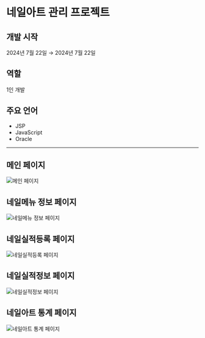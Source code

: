 # 네일아트 관리 프로젝트

## 개발 시작
2024년 7월 22일 → 2024년 7월 22일

## 역할
1인 개발

## 주요 언어
- JSP
- JavaScript
- Oracle

---

## 메인 페이지
![메인 페이지](https://github.com/user-attachments/assets/aaff4be6-a9dc-4320-89a1-f33fac9dc72e)

## 네일메뉴 정보 페이지
![네일메뉴 정보 페이지](https://github.com/user-attachments/assets/ed980176-17c3-48ad-8fd5-9055e21ceb33)

## 네일실적등록 페이지
![네일실적등록 페이지](https://github.com/user-attachments/assets/4b175998-86f7-4c11-b11f-55306e022da4)

## 네일실적정보 페이지
![네일실적정보 페이지](https://github.com/user-attachments/assets/22592aab-7f2c-4053-9dc7-623e43eed75c)

## 네일아트 통계 페이지
![네일아트 통계 페이지](https://github.com/user-attachments/assets/17a8cb54-b093-4d81-bb81-45a1ab62eb28)

 
 
